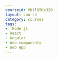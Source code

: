 ```yaml
---
courseid: VKtlG5Ke320
layout: course
category: courses
tags:
-  Node js
- React 
- Angular
- Web components
- Web App
---
```

